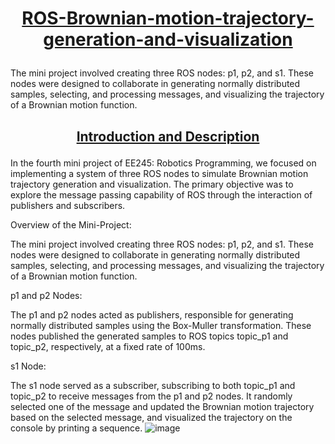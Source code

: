 # <p align="center"><u> ROS-Brownian-motion-trajectory-generation-and-visualization</u></p>
The mini project involved creating three ROS nodes: p1, p2, and s1. These nodes were designed to collaborate in generating normally distributed samples, selecting, and processing messages, and visualizing the trajectory of a Brownian motion function.
## <p align="center"><u>Introduction and Description</u></p>
In the fourth mini project of EE245: Robotics Programming, we focused on implementing a system of three ROS nodes to simulate Brownian motion trajectory generation and visualization. The primary objective was to explore the message passing capability of ROS through the interaction of publishers and subscribers. 

Overview of the Mini-Project:

The mini project involved creating three ROS nodes: p1, p2, and s1. These nodes were designed to collaborate in generating normally distributed samples, selecting, and processing messages, and visualizing the trajectory of a Brownian motion function.

p1 and p2 Nodes:

The p1 and p2 nodes acted as publishers, responsible for generating normally distributed samples using the Box-Muller transformation. These nodes published the generated samples to ROS topics topic_p1 and topic_p2, respectively, at a fixed rate of 100ms.

s1 Node:

The s1 node served as a subscriber, subscribing to both topic_p1 and topic_p2 to receive messages from the p1 and p2 nodes. It randomly selected one of the message and updated the Brownian motion trajectory based on the selected message, and visualized the trajectory on the console by printing a sequence.
![image](https://github.com/NathnaelMinuta/ROS-Brownian-motion-trajectory-generation-and-visualization/assets/127151082/11e68e5c-2691-4f34-92e0-bbd240e7f83e)
